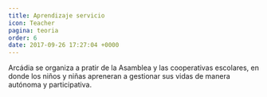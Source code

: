 ```yaml
---
title: Aprendizaje servicio
icon: Teacher
pagina: teoria
order: 6
date: 2017-09-26 17:27:04 +0000
---
```

Arcádia se organiza a  pratir de la Asamblea y las cooperativas escolares, en donde los niños y niñas apreneran a gestionar sus vidas de manera autónoma y participativa.
